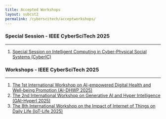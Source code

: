 ```yaml
---
title: Accepted Workshops 
layout: subcst2
permalink: /cyberscitech/acceptworkshops/
---
```



<h3>Special Session - IEEE CyberSciTech 2025</h3>
<hr>
<ol>
<li><a href="/2025/assets/files/ws-ss/cst/CyberIC2025_CFP.pdf" target="_new"><u>Special Session on Intelligent Computing in Cyber-Physical Social Systems (CyberIC)</u></a></li>
</ol>

<h3>Workshops - IEEE CyberSciTech 2025</h3>
<hr/>
<ol>
<li><a href="/2025/assets/files/ws-ss/cst/AI-DHWP2025_CFP.pdf" target="_new"><u>The 1st International Workshop on AI-empowered Digital Health and Well-being Promotion (AI-DHWP 2025)</u></a></li>

<li><a href="https://gai-hyperi.github.io/" target="_new"><u>The 2nd International Workshop on Generative AI and Hyper Intelligence (GAI-HyperI 2025)</u></a></li>

<li><a href="/2025/assets/files/ws-ss/cst/IOT-LIFE2025_CFP.pdf" target="_new"><u>The 8th International Workshop on the Impact of Internet of Things on Daily Life (IoT-Life 2025)</u></a></li>
</ol>